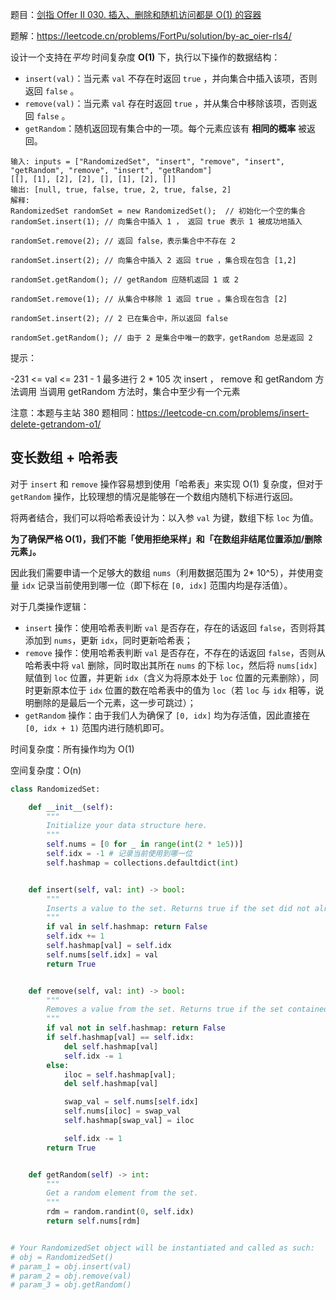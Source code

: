 题目：[剑指 Offer II 030. 插入、删除和随机访问都是 O(1) 的容器](https://leetcode.cn/problems/FortPu/)

题解：https://leetcode.cn/problems/FortPu/solution/by-ac_oier-rls4/

设计一个支持在*平均* 时间复杂度 **O(1)** 下，执行以下操作的数据结构：

- `insert(val)`：当元素 `val` 不存在时返回 `true` ，并向集合中插入该项，否则返回 `false` 。
- `remove(val)`：当元素 `val` 存在时返回 `true` ，并从集合中移除该项，否则返回 `false` 。
- `getRandom`：随机返回现有集合中的一项。每个元素应该有 **相同的概率** 被返回。

```
输入: inputs = ["RandomizedSet", "insert", "remove", "insert", "getRandom", "remove", "insert", "getRandom"]
[[], [1], [2], [2], [], [1], [2], []]
输出: [null, true, false, true, 2, true, false, 2]
解释:
RandomizedSet randomSet = new RandomizedSet();  // 初始化一个空的集合
randomSet.insert(1); // 向集合中插入 1 ， 返回 true 表示 1 被成功地插入

randomSet.remove(2); // 返回 false，表示集合中不存在 2 

randomSet.insert(2); // 向集合中插入 2 返回 true ，集合现在包含 [1,2] 

randomSet.getRandom(); // getRandom 应随机返回 1 或 2 
  
randomSet.remove(1); // 从集合中移除 1 返回 true 。集合现在包含 [2] 

randomSet.insert(2); // 2 已在集合中，所以返回 false 

randomSet.getRandom(); // 由于 2 是集合中唯一的数字，getRandom 总是返回 2 
```

提示：

-231 <= val <= 231 - 1
最多进行 2 * 105 次 insert ， remove 和 getRandom 方法调用
当调用 getRandom 方法时，集合中至少有一个元素

注意：本题与主站 380 题相同：https://leetcode-cn.com/problems/insert-delete-getrandom-o1/

## 变长数组 + 哈希表

对于 `insert` 和 `remove` 操作容易想到使用「哈希表」来实现 O(1) 复杂度，但对于 `getRandom` 操作，比较理想的情况是能够在一个数组内随机下标进行返回。

将两者结合，我们可以将哈希表设计为：以入参 `val` 为键，数组下标 `loc` 为值。

**为了确保严格 O(1)，我们不能「使用拒绝采样」和「在数组非结尾位置添加/删除元素」。**

因此我们需要申请一个足够大的数组 `nums`（利用数据范围为 2* 10^5），并使用变量 `idx` 记录当前使用到哪一位（即下标在 `[0, idx]` 范围内均是存活值）。

对于几类操作逻辑：

- `insert` 操作：使用哈希表判断 `val` 是否存在，存在的话返回 `false`，否则将其添加到 `nums`，更新 `idx`，同时更新哈希表；
- `remove` 操作：使用哈希表判断 `val` 是否存在，不存在的话返回 `false`，否则从哈希表中将 `val` 删除，同时取出其所在 `nums` 的下标 `loc`，然后将 `nums[idx]` 赋值到 `loc` 位置，并更新 `idx`（含义为将原本处于 `loc` 位置的元素删除），同时更新原本位于 `idx` 位置的数在哈希表中的值为 `loc`（若 `loc` 与 `idx` 相等，说明删除的是最后一个元素，这一步可跳过）；
- `getRandom` 操作：由于我们人为确保了 `[0, idx]` 均为存活值，因此直接在 `[0, idx + 1)` 范围内进行随机即可。

时间复杂度：所有操作均为 O(1)

空间复杂度：O(n)

```python
class RandomizedSet:

    def __init__(self):
        """
        Initialize your data structure here.
        """
        self.nums = [0 for _ in range(int(2 * 1e5))]
        self.idx = -1 # 记录当前使用到哪一位
        self.hashmap = collections.defaultdict(int)


    def insert(self, val: int) -> bool:
        """
        Inserts a value to the set. Returns true if the set did not already contain the specified element.
        """
        if val in self.hashmap: return False
        self.idx += 1
        self.hashmap[val] = self.idx
        self.nums[self.idx] = val
        return True


    def remove(self, val: int) -> bool:
        """
        Removes a value from the set. Returns true if the set contained the specified element.
        """
        if val not in self.hashmap: return False
        if self.hashmap[val] == self.idx:
            del self.hashmap[val]
            self.idx -= 1
        else:
            iloc = self.hashmap[val];
            del self.hashmap[val]

            swap_val = self.nums[self.idx]
            self.nums[iloc] = swap_val
            self.hashmap[swap_val] = iloc

            self.idx -= 1
        return True


    def getRandom(self) -> int:
        """
        Get a random element from the set.
        """
        rdm = random.randint(0, self.idx)
        return self.nums[rdm]


# Your RandomizedSet object will be instantiated and called as such:
# obj = RandomizedSet()
# param_1 = obj.insert(val)
# param_2 = obj.remove(val)
# param_3 = obj.getRandom()
```

